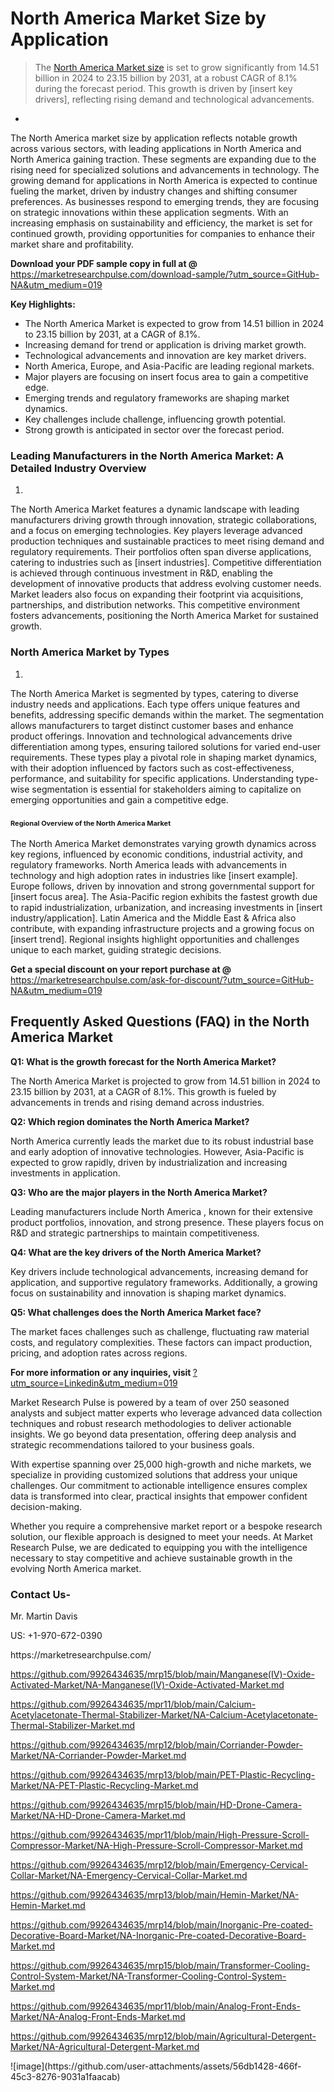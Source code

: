 <h1>North America  Market&nbsp;Size by Application</h1><blockquote><p>The <a href="https://marketresearchpulse.com/download-sample/?utm_source=GitHub-NA&amp;utm_medium=019">North America  Market size</a> is set to grow significantly from 14.51 billion in 2024 to 23.15 billion by 2031, at a robust CAGR of 8.1% during the forecast period. This growth is driven by [insert key drivers], reflecting rising demand and technological advancements.</p></blockquote><ul><li></li></ul><p>The North America  market size by application reflects notable growth across various sectors, with leading applications in North America  and North America  gaining traction. These segments are expanding due to the rising need for specialized solutions and advancements in technology. The growing demand for applications in North America  is expected to continue fueling the market, driven by industry changes and shifting consumer preferences. As businesses respond to emerging trends, they are focusing on strategic innovations within these application segments. With an increasing emphasis on sustainability and efficiency, the market is set for continued growth, providing opportunities for companies to enhance their market share and profitability.</p><p><strong>Download your PDF sample copy in full at @ </strong><a href="https://marketresearchpulse.com/download-sample/?utm_source=GitHub-NA&amp;utm_medium=019">https://marketresearchpulse.com/download-sample/?utm_source=GitHub-NA&amp;utm_medium=019</a></p><p><strong>Key Highlights: </strong></p><ul><li>The North America  Market is expected to grow from 14.51 billion in 2024 to 23.15 billion by 2031, at a CAGR of 8.1%.</li><li>Increasing demand for trend or application is driving market growth.</li><li>Technological advancements and innovation are key market drivers.</li><li>North America, Europe, and Asia-Pacific are leading regional markets.</li><li>Major players are focusing on insert focus area to gain a competitive edge.</li><li>Emerging trends and regulatory frameworks are shaping market dynamics.</li><li>Key challenges include challenge, influencing growth potential.</li><li>Strong growth is anticipated in sector over the forecast period.</li></ul><h3>Leading Manufacturers in the North America  Market: A Detailed Industry Overview</h3><ol><li></li></ol><div class="flex max-w-full flex-col flex-grow"><div class="min-h-8 text-message flex w-full flex-col items-end gap-2 whitespace-normal break-words [.text-message+&amp;]:mt-5" dir="auto" data-message-author-role="assistant" data-message-id="fd8432e4-4910-450d-b182-61b7bfb0a01f" data-message-model-slug="gpt-4o"><div class="flex w-full flex-col gap-1 empty:hidden first:pt-[3px]"><div class="markdown prose w-full break-words dark:prose-invert light"><p>The North America  Market features a dynamic landscape with leading manufacturers driving growth through innovation, strategic collaborations, and a focus on emerging technologies. Key players leverage advanced production techniques and sustainable practices to meet rising demand and regulatory requirements. Their portfolios often span diverse applications, catering to industries such as [insert industries]. Competitive differentiation is achieved through continuous investment in R&amp;D, enabling the development of innovative products that address evolving customer needs. Market leaders also focus on expanding their footprint via acquisitions, partnerships, and distribution networks. This competitive environment fosters advancements, positioning the North America  Market for sustained growth.</p></div></div></div></div><h3>North America  Market by Types</h3><ol><li></li></ol><div class="flex max-w-full flex-col flex-grow"><div class="min-h-8 text-message flex w-full flex-col items-end gap-2 whitespace-normal break-words [.text-message+&amp;]:mt-5" dir="auto" data-message-author-role="assistant" data-message-id="084470be-0bb7-4664-bddf-5156b4f41249" data-message-model-slug="gpt-4o-mini"><div class="flex w-full flex-col gap-1 empty:hidden first:pt-[3px]"><div class="markdown prose w-full break-words dark:prose-invert light"><p>The North America  Market is segmented by types, catering to diverse industry needs and applications. Each type offers unique features and benefits, addressing specific demands within the market. The segmentation allows manufacturers to target distinct customer bases and enhance product offerings. Innovation and technological advancements drive differentiation among types, ensuring tailored solutions for varied end-user requirements. These types play a pivotal role in shaping market dynamics, with their adoption influenced by factors such as cost-effectiveness, performance, and suitability for specific applications. Understanding type-wise segmentation is essential for stakeholders aiming to capitalize on emerging opportunities and gain a competitive edge.</p></div></div></div></div><h3><span style="font-size: 11px;">Regional Overview of the North America  Market</span></h3><div class="flex max-w-full flex-col flex-grow"><div class="min-h-8 text-message flex w-full flex-col items-end gap-2 whitespace-normal break-words [.text-message+&amp;]:mt-5" dir="auto" data-message-author-role="assistant" data-message-id="e9038762-ce64-4e30-91c9-9bd413514231" data-message-model-slug="gpt-4o-mini"><div class="flex w-full flex-col gap-1 empty:hidden first:pt-[3px]"><div class="markdown prose w-full break-words dark:prose-invert light"><p>The North America  Market demonstrates varying growth dynamics across key regions, influenced by economic conditions, industrial activity, and regulatory frameworks. North America leads with advancements in technology and high adoption rates in industries like [insert example]. Europe follows, driven by innovation and strong governmental support for [insert focus area]. The Asia-Pacific region exhibits the fastest growth due to rapid industrialization, urbanization, and increasing investments in [insert industry/application]. Latin America and the Middle East &amp; Africa also contribute, with expanding infrastructure projects and a growing focus on [insert trend]. Regional insights highlight opportunities and challenges unique to each market, guiding strategic decisions.</p></div></div></div></div><p><strong>Get a special discount on your report purchase at @ </strong><a href="https://marketresearchpulse.com/ask-for-discount/?utm_source=GitHub-NA&amp;utm_medium=019">https://marketresearchpulse.com/ask-for-discount/?utm_source=GitHub-NA&amp;utm_medium=019</a></p><h2>Frequently Asked Questions (FAQ) in the North America  Market</h2><p><strong>Q1: What is the growth forecast for the North America  Market?</strong></p><p>The North America  Market is projected to grow from 14.51 billion in 2024 to 23.15 billion by 2031, at a CAGR of 8.1%. This growth is fueled by advancements in trends and rising demand across industries.</p><p><strong>Q2: Which region dominates the North America  Market?</strong></p><p>North America currently leads the market due to its robust industrial base and early adoption of innovative technologies. However, Asia-Pacific is expected to grow rapidly, driven by industrialization and increasing investments in application.</p><p><strong>Q3: Who are the major players in the North America  Market?</strong></p><p>Leading manufacturers include North America , known for their extensive product portfolios, innovation, and strong presence. These players focus on R&amp;D and strategic partnerships to maintain competitiveness.</p><p><strong>Q4: What are the key drivers of the North America  Market?</strong></p><p>Key drivers include technological advancements, increasing demand for application, and supportive regulatory frameworks. Additionally, a growing focus on sustainability and innovation is shaping market dynamics.</p><p><strong>Q5: What challenges does the North America  Market face?</strong></p><p>The market faces challenges such as challenge, fluctuating raw material costs, and regulatory complexities. These factors can impact production, pricing, and adoption rates across regions.</p><p><strong>For more information or any inquiries, visit&nbsp;</strong><a href="?utm_source=Linkedin&utm_medium=019">?utm_source=Linkedin&utm_medium=019</a></p><p>Market Research Pulse is powered by a team of over 250 seasoned analysts and subject matter experts who leverage advanced data collection techniques and robust research methodologies to deliver actionable insights. We go beyond data presentation, offering deep analysis and strategic recommendations tailored to your business goals.</p><p>With expertise spanning over 25,000 high-growth and niche markets, we specialize in providing customized solutions that address your unique challenges. Our commitment to actionable intelligence ensures complex data is transformed into clear, practical insights that empower confident decision-making.</p><p>Whether you require a comprehensive market report or a bespoke research solution, our flexible approach is designed to meet your needs. At Market Research Pulse, we are dedicated to equipping you with the intelligence necessary to stay competitive and achieve sustainable growth in the evolving North America  market.</p><h3><strong>Contact Us-</strong></h3><p>Mr. Martin Davis</p><p>US: +1-970-672-0390</p><p>https://marketresearchpulse.com/</p><p><a href="https://github.com/9926434635/mrp15/blob/main/Manganese(IV)-Oxide-Activated-Market/NA-Manganese(IV)-Oxide-Activated-Market.md">https://github.com/9926434635/mrp15/blob/main/Manganese(IV)-Oxide-Activated-Market/NA-Manganese(IV)-Oxide-Activated-Market.md</a></p><p><a href="https://github.com/9926434635/mpr11/blob/main/Calcium-Acetylacetonate-Thermal-Stabilizer-Market/NA-Calcium-Acetylacetonate-Thermal-Stabilizer-Market.md">https://github.com/9926434635/mpr11/blob/main/Calcium-Acetylacetonate-Thermal-Stabilizer-Market/NA-Calcium-Acetylacetonate-Thermal-Stabilizer-Market.md</a></p><p><a href="https://github.com/9926434635/mrp12/blob/main/Corriander-Powder-Market/NA-Corriander-Powder-Market.md">https://github.com/9926434635/mrp12/blob/main/Corriander-Powder-Market/NA-Corriander-Powder-Market.md</a></p><p><a href="https://github.com/9926434635/mrp13/blob/main/PET-Plastic-Recycling-Market/NA-PET-Plastic-Recycling-Market.md">https://github.com/9926434635/mrp13/blob/main/PET-Plastic-Recycling-Market/NA-PET-Plastic-Recycling-Market.md</a></p><p><a href="https://github.com/9926434635/mrp15/blob/main/HD-Drone-Camera-Market/NA-HD-Drone-Camera-Market.md">https://github.com/9926434635/mrp15/blob/main/HD-Drone-Camera-Market/NA-HD-Drone-Camera-Market.md</a></p><p><a href="https://github.com/9926434635/mpr11/blob/main/High-Pressure-Scroll-Compressor-Market/NA-High-Pressure-Scroll-Compressor-Market.md">https://github.com/9926434635/mpr11/blob/main/High-Pressure-Scroll-Compressor-Market/NA-High-Pressure-Scroll-Compressor-Market.md</a></p><p><a href="https://github.com/9926434635/mrp12/blob/main/Emergency-Cervical-Collar-Market/NA-Emergency-Cervical-Collar-Market.md">https://github.com/9926434635/mrp12/blob/main/Emergency-Cervical-Collar-Market/NA-Emergency-Cervical-Collar-Market.md</a></p><p><a href="https://github.com/9926434635/mrp13/blob/main/Hemin-Market/NA-Hemin-Market.md">https://github.com/9926434635/mrp13/blob/main/Hemin-Market/NA-Hemin-Market.md</a></p><p><a href="https://github.com/9926434635/mrp14/blob/main/Inorganic-Pre-coated-Decorative-Board-Market/NA-Inorganic-Pre-coated-Decorative-Board-Market.md">https://github.com/9926434635/mrp14/blob/main/Inorganic-Pre-coated-Decorative-Board-Market/NA-Inorganic-Pre-coated-Decorative-Board-Market.md</a></p><p><a href="https://github.com/9926434635/mrp15/blob/main/Transformer-Cooling-Control-System-Market/NA-Transformer-Cooling-Control-System-Market.md">https://github.com/9926434635/mrp15/blob/main/Transformer-Cooling-Control-System-Market/NA-Transformer-Cooling-Control-System-Market.md</a></p><p><a href="https://github.com/9926434635/mpr11/blob/main/Analog-Front-Ends-Market/NA-Analog-Front-Ends-Market.md">https://github.com/9926434635/mpr11/blob/main/Analog-Front-Ends-Market/NA-Analog-Front-Ends-Market.md</a></p><p><a href="https://github.com/9926434635/mrp12/blob/main/Agricultural-Detergent-Market/NA-Agricultural-Detergent-Market.md">https://github.com/9926434635/mrp12/blob/main/Agricultural-Detergent-Market/NA-Agricultural-Detergent-Market.md</a></p>
![image](https://github.com/user-attachments/assets/56db1428-466f-45c3-8276-9031a1faacab)
